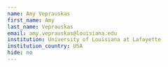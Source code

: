 ```yaml
---
name: Amy Veprauskas
first_name: Amy
last_name: Veprauskas
email: amy.veprauskas@louisiana.edu
institution: University of Louisiana at Lafayette
institution_country: USA
hide: no
---
```


